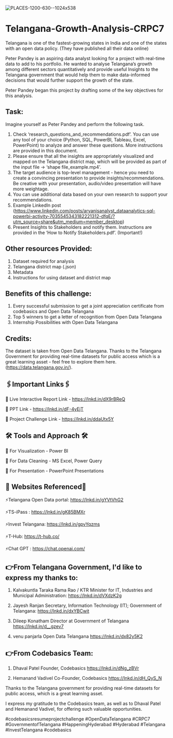![PLACES-1200-630--1024x538](https://github.com/subhamsahu1/Telangana-Growth-Analysis-CRPC7/assets/37975171/b8648358-677e-4ab5-a14f-04ca878e3419)

# Telangana-Growth-Analysis-CRPC7

Telangana is one of the fastest-growing states in India and one of the states with an open data policy. (They have published all their data online)

Peter Pandey is an aspiring data analyst looking for a project with real-time data to add to his portfolio. He wanted to analyse Telangana’s growth among different sectors quantitatively and provide useful Insights to the Telangana government that would help them to make data-informed decisions that would further support the growth of the state.

Peter Pandey began this project by drafting some of the key objectives for this analysis.

## Task:

Imagine yourself as Peter Pandey and perform the following task.

1. Check ‘research_questions_and_recommendations.pdf’. You can use any tool of your choice (Python, SQL, PowerBI, Tableau, Excel, PowerPoint) to analyze and answer these questions. More instructions are provided in this document.
2. Please ensure that all the insights are appropriately visualized and mapped on the Telangana district map, which will be provided as part of the input file -> ‘shape file_example.mp4’. 
3. The target audience is top-level management - hence you need to create a convincing presentation to provide insights/recommendations. Be creative with your presentation, audio/video presentation will have more weightage.
4. You can use additional data based on your own research to support your recommendations.
5. Example LinkedIn post (https://www.linkedin.com/posts/aryanisanalyst_dataanalytics-sql-powerbi-activity-7035545343182221312-dfqE/?utm_source=share&utm_medium=member_desktop)
6. Present Insights to Stakeholders and notify them. Instructions are provided in the ‘How to Notify Stakeholders.pdf’. (Important!)

## Other resources Provided:

1. Dataset required for analysis
2. Telangana district map (.json)
3. Metadata
4. Instructions for using dataset and district map

## Benefits of this challenge:

1. Every successful submission to get a joint appreciation certificate from codebasics and Open Data Telangana
2. Top 5 winners to get a letter of recognition from Open Data Telangana 
3. Internship Possibilities with Open Data Telangana
   
## Credits: 
The dataset is taken from Open Data Telangana. Thanks to the Telangana Government for providing real-time datasets for public access which is a great learning asset - feel free to explore them here. (https://data.telangana.gov.in/). 

## 🖇️Important Links🖇️

🔗 Live Interactive Report Link - https://lnkd.in/dX9rBReQ

🔗 PPT Link - https://lnkd.in/dF-4yEjT

🔗 Project Challenge Link - https://lnkd.in/ddaUtx5Y

## 🛠 Tools and Approach 🛠

🔷 For Visualization - Power BI

🔷 For Data Cleaning - MS Excel, Power Query

🔷 For Presentation - PowerPoint Presentations

## 📌 Websites Referenced📌

⚡Telangana Open Data portal: https://lnkd.in/gYVtVhG2

⚡TS-iPass : https://lnkd.in/gK85BMXr

⚡Invest Telangana: https://lnkd.in/gpvYqzms

⚡T-Hub: https://t-hub.co/

⚡Chat GPT : https://chat.openai.com/

## 👉From Telangana Government, I'd like to express my thanks to:
1. Kalvakuntla Taraka Rama Rao / KTR 
Minister for IT, Industries and Municipal Administration:
https://lnkd.in/dVXdzK2g

2. Jayesh Ranjan 
Secretary, Information Technology (IT); Government of Telangana:
https://lnkd.in/dxYBCwit

3. Dileep Konatham 
Director at Government of Telangana
https://lnkd.in/d__gzev7

4. venu panjarla 
Open Data Telangana
https://lnkd.in/dx82y5K2

## 👉From Codebasics Team:
1. Dhaval Patel 
Founder, Codebasics
https://lnkd.in/dNg_zBVr

2. Hemanand Vadivel 
Co-Founder, Codebasics
https://lnkd.in/dH_QyS_N

Thanks to the Telangana government for providing real-time datasets for public access, which is a great learning asset.

I express my gratitude to the Codebasics team, as well as to Dhaval Patel and Hemanand Vadivel, for offering such valuable opportunities.

#codebasicsresumeprojectchallenge #OpenDataTelangana #CRPC7 #GovernmentofTelangana #HappeningHyderabad #Hyderabad #Telangana #InvestTelangana #codebasics
